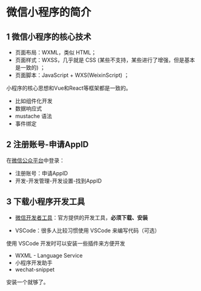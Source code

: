 # 微信小程序的简介

## 1 微信小程序的核心技术

- 页面布局：WXML，类似 HTML；
- 页面样式：WXSS，几乎就是 CSS (某些不支持，某些进行了增强，但是基本是一致的) ；
- 页面脚本：JavaScript + WXS(WeixinScript) ；

小程序的核心思想和Vue和React等框架都是一致的。

- 比如组件化开发
- 数据响应式
- mustache 语法
- 事件绑定

## 2 注册账号-申请AppID

在[微信公众平台](https://mp.weixin.qq.com/)中登录：

- 注册账号：申请AppID
- 开发-开发管理-开发设置-找到AppID

## 3 下载小程序开发工具

- [微信开发者工具](https://developers.weixin.qq.com/miniprogram/dev/devtools/download.html)：官方提供的开发工具，**必须下载、安装**

- VSCode：很多人比较习惯使用 VSCode 来编写代码（可选）

使用 VSCode 开发时可以安装一些插件来方便开发

- WXML - Language Service
- 小程序开发助手
- wechat-snippet

安装一个就够了。
